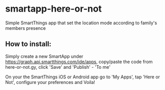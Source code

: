 smartapp-here-or-not
====================

Simple SmartThings app that set the location mode according to family's members presence



How to install:
---------------

Simply create a new SmartApp under https://graph.api.smartthings.com/ide/apps, copy/paste the code from here-or-not.gy, click 'Save' and 'Publish' - 'To me'

On your the SmartThings iOS or Android app go to 'My Apps', tap 'Here or Not', configure your preferences and Voila! 
